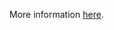 More information [here](https://docs.paloaltonetworks.com/content/techdocs/en_US/prisma/prisma-cloud/prisma-cloud-code-security-policy-reference/aws-policies/aws-networking-policies/ensure-that-security-groups-are-attached-to-ec2-instances-or-elastic-network-interfaces-enis.html).
